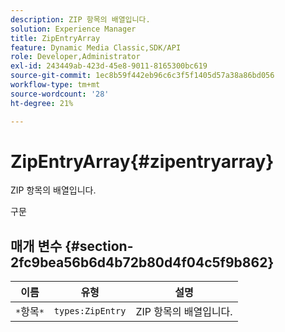 ```yaml
---
description: ZIP 항목의 배열입니다.
solution: Experience Manager
title: ZipEntryArray
feature: Dynamic Media Classic,SDK/API
role: Developer,Administrator
exl-id: 243449ab-423d-45e8-9011-8165300bc619
source-git-commit: 1ec8b59f442eb96c6c3f5f1405d57a38a86bd056
workflow-type: tm+mt
source-wordcount: '28'
ht-degree: 21%

---
```


# ZipEntryArray{#zipentryarray}

ZIP 항목의 배열입니다.

구문

## 매개 변수 {#section-2fc9bea56b6d4b72b80d4f04c5f9b862}

| 이름 | 유형 | 설명 |
|---|---|---|
| `*`항목`*` | `types:ZipEntry` | ZIP 항목의 배열입니다. |
